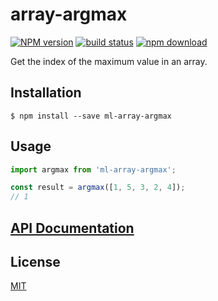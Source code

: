 # array-argmax

[![NPM version][npm-image]][npm-url]
[![build status][ci-image]][ci-url]
[![npm download][download-image]][download-url]

Get the index of the maximum value in an array.

## Installation

`$ npm install --save ml-array-argmax`

## Usage

```js
import argmax from 'ml-array-argmax';

const result = argmax([1, 5, 3, 2, 4]);
// 1
```

## [API Documentation](https://mljs.github.io/array-argmax/)

## License

[MIT](./LICENSE)

[npm-image]: https://img.shields.io/npm/v/ml-array-argmax.svg
[npm-url]: https://www.npmjs.com/package/ml-array-argmax
[ci-image]: https://github.com/mljs/array-argmax/workflows/Node.js%20CI/badge.svg?branch=master
[ci-url]: https://github.com/mljs/array-argmax/actions?query=workflow%3A%22Node.js+CI%22
[download-image]: https://img.shields.io/npm/dm/ml-array-argmax.svg
[download-url]: https://www.npmjs.com/package/ml-array-argmax
